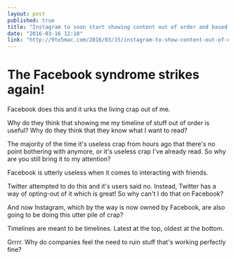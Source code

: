 ```yaml
---
layout: post
published: true
title: "Instagram to soon start showing content out of order and based on personalized algorithms"
date: "2016-03-16 12:10"
link: "http://9to5mac.com/2016/03/15/instagram-to-show-content-out-of-order/"
---
```


# The Facebook syndrome strikes again!

Facebook does this and it urks the living crap out of me.

Why do they think that showing me my timeline of stuff out of order is useful? Why do they think that they know what I want to read?

The majority of the time it's useless crap from hours ago that there's no point bothering with anymore, or it's useless crap I've already read. So why are you still bring it to my attention?

Facebook is utterly useless when it comes to interacting with friends.

Twitter attempted to do this and it's users said no. Instead, Twitter has a way of opting-out of it which is great! So why can't I do that on Facebook?

And now Instagram, which by the way is now owned by Facebook, are also going to be doing this utter pile of crap?

Timelines are meant to be timelines. Latest at the top, oldest at the bottom.

Grrrr. Why do companies feel the need to ruin stuff that's working perfectly fine?
